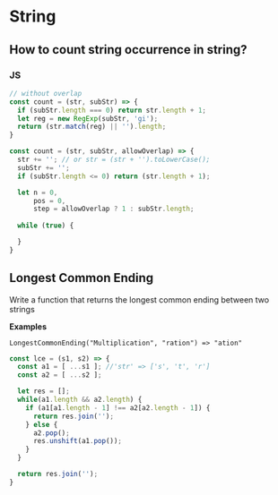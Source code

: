 # String

## How to count string occurrence in string?

### JS
```js
// without overlap
const count = (str, subStr) => {
  if (subStr.length === 0) return str.length + 1;
  let reg = new RegExp(subStr, 'gi');
  return (str.match(reg) || '').length;
}

const count = (str, subStr, allowOverlap) => {
  str += ''; // or str = (str + '').toLowerCase();
  subStr += '';
  if (subStr.length <= 0) return (str.length + 1);

  let n = 0, 
      pos = 0, 
      step = allowOverlap ? 1 : subStr.length;
  
  while (true) {

  }
}
```

## Longest Common Ending

Write a function that returns the longest common ending between two strings

**Examples**

`LongestCommonEnding("Multiplication", "ration") => "ation"`

```js
const lce = (s1, s2) => {
  const a1 = [ ...s1 ]; //'str' => ['s', 't', 'r']
  const a2 = [ ...s2 ];

  let res = [];
  while(a1.length && a2.length) {
    if (a1[a1.length - 1] !== a2[a2.length - 1]) {
      return res.join('');
    } else {
      a2.pop();
      res.unshift(a1.pop());
    }
  }

  return res.join('');
}
```